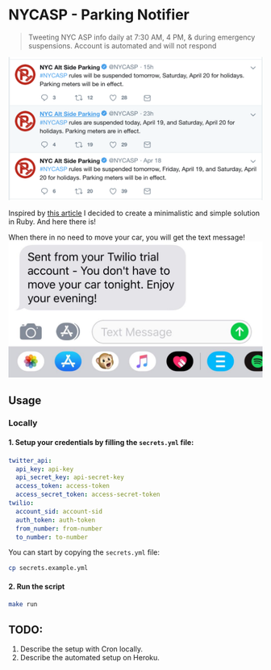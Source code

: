 # NYCASP - Parking Notifier

> Tweeting NYC ASP info daily at 7:30 AM, 4 PM, & during emergency suspensions. Account is automated and will not respond

![NYCASP-tweets-screenshot](screenshot.png)

Inspired by [this article](https://dev.to/twitterdev/how-i-solved-my-nyc-parking-problem-with-python-the-search-tweets-api-and-twilio-1chp) I decided to create a minimalistic and simple solution in Ruby. And here there is!

When there in no need to move your car, you will get the text message!
![text-message-screenshot](text_message.png)

## Usage

### Locally

#### 1. Setup your credentials by filling the `secrets.yml` file:
```yaml
twitter_api:
  api_key: api-key
  api_secret_key: api-secret-key
  access_token: access-token
  access_secret_token: access-secret-token
twilio:
  account_sid: account-sid
  auth_token: auth-token
  from_number: from-number
  to_number: to-number

```
You can start by copying the `secrets.yml` file:
```bash
cp secrets.example.yml
```

#### 2. Run the script
```bash
make run
```

## TODO:
1. Describe the setup with Cron locally.
2. Describe the automated setup on Heroku.
